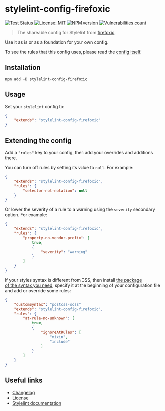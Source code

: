 # stylelint-config-firefoxic

[![Test Status][test-image]][test-url]
[![License: MIT][license-image]][license-url]
[![NPM version][npm-image]][npm-url]
[![Vulnerabilities count][vulnerabilities-image]][vulnerabilities-url]

> The shareable config for Stylelint from [firefoxic](https://firefoxic.dev).

Use it as is or as a foundation for your own config.

To see the rules that this config uses, please read the [config itself](./.stylelintrc).

## Installation

```shell
npm add -D stylelint-config-firefoxic
```

## Usage

Set your `stylelint` config to:

```json
{
	"extends": "stylelint-config-firefoxic"
}
```

## Extending the config

Add a `"rules"` key to your config, then add your overrides and additions there.

You can turn off rules by setting its value to `null`. For example:

```json
{
	"extends": "stylelint-config-firefoxic",
	"rules": {
		"selector-not-notation": null
	}
}
```

Or lower the severity of a rule to a warning using the `severity` secondary option. For example:

```json
{
	"extends": "stylelint-config-firefoxic",
	"rules": {
		"property-no-vendor-prefix": [
			true,
			{
				"severity": "warning"
			}
		]
	}
}
```

If your styles syntax is different from CSS, then install [the package of the syntax you need](https://github.com/postcss/postcss#syntaxes), specify it at the beginning of your configuration file and add or override some rules:

```json
{
	"customSyntax": "postcss-scss",
	"extends": "stylelint-config-firefoxic",
	"rules": {
		"at-rule-no-unknown": [
			true,
			{
				"ignoreAtRules": [
					"mixin",
					"include"
				]
			}
		]
	}
}
```

## Useful links

- [Changelog](CHANGELOG.md)
- [License](LICENSE)
- [Stylelint documentation](https://stylelint.io)

[test-url]: https://github.com/firefoxic/stylelint-config-firefoxic/actions
[test-image]: https://github.com/firefoxic/stylelint-config-firefoxic/actions/workflows/test.yml/badge.svg?branch=main

[npm-url]: https://npmjs.org/package/stylelint-config-firefoxic
[npm-image]: https://badge.fury.io/js/stylelint-config-firefoxic.svg

[license-url]: https://github.com/firefoxic/stylelint-config-firefoxic/blob/main/LICENSE
[license-image]: https://img.shields.io/badge/License-MIT-limegreen.svg

[vulnerabilities-url]: https://snyk.io/test/github/firefoxic/stylelint-config-firefoxic
[vulnerabilities-image]: https://snyk.io/test/github/firefoxic/stylelint-config-firefoxic/badge.svg
